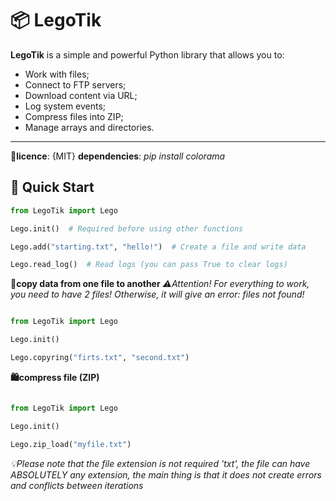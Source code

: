 # 📦 LegoTik

**LegoTik** is a simple and powerful Python library that allows you to:

- Work with files;
- Connect to FTP servers;
- Download content via URL;
- Log system events;
- Compress files into ZIP;
- Manage arrays and directories.

---

**📓licence**:
  {MIT}
**dependencies**:
  _pip install colorama_

  
## 🚀 Quick Start

```python
from LegoTik import Lego

Lego.init()  # Required before using other functions

Lego.add("starting.txt", "hello!")  # Create a file and write data

Lego.read_log()  # Read logs (you can pass True to clear logs)

```
**📝copy data from one file to another**
_⚠️Attention! For everything to work, you need to have 2 files! Otherwise, it will give an error: files not found!_

```python

from LegoTik import Lego

Lego.init()

Lego.copyring("firts.txt", "second.txt")

```

**🛍️compress file (ZIP)**

```python

from LegoTik import Lego

Lego.init()

Lego.zip_load("myfile.txt")

```

_💡Please note that the file extension is not required 'txt', the file can have ABSOLUTELY any extension, the main thing is that it does not create errors and conflicts between iterations_
